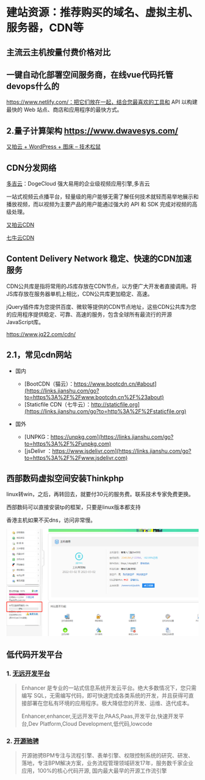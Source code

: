 # 建站资源：推荐购买的域名、虚拟主机、服务器，CDN等



## 主流云主机按量付费价格对比



## 一键自动化部署空间服务商，在线vue代码托管 devops什么的

https://www.netlify.com/：把它们放在一起，结合您最喜欢的工具和 API 以构建最快的 Web 站点、商店和应用程序的最快方式。





## 2.量子计算架构  https://www.dwavesys.com/

[又拍云 + WordPress + 图床 – 技术松鼠](https://www.jishusongshu.com/wordpress-site/upyun-figure-bed/)



## CDN分发网络

[多吉云](https://www.dogecloud.com/)：DogeCloud 强大易用的企业级视频应用引擎,多吉云

一站式视频云点播平台，轻量级的用户能够无需了解任何技术就轻而易举地展示和播放视频，而以视频为主要产品的用户能通过强大的 API 和 SDK 完成对视频的高级处理。

[又拍云CDN](https://www.upyun.com/)

[七牛云CDN](https://www.qiniu.com/)



## Content Delivery Network 稳定、快速的CDN加速服务

CDN公共库是指将常用的JS库存放在CDN节点，以方便广大开发者直接调用。将JS库存放在服务器单机上相比，CDN公共库更加稳定、高速。

jQuery插件库为您提供百度、微软等提供的CDN节点地址，这些CDN公共库为您的应用程序提供稳定、可靠、高速的服务，包含全球所有最流行的开源JavaScript库。

https://www.jq22.com/cdn/



## 2.1，常见cdn网站

- 国内

  - [BootCDN（猫云）：https://www.bootcdn.cn/#about](https://links.jianshu.com/go?to=https%3A%2F%2Fwww.bootcdn.cn%2F%23about)
  - [Staticfile CDN（七牛云）：http://staticfile.org](https://links.jianshu.com/go?to=http%3A%2F%2Fstaticfile.org)

- 国外

  - [UNPKG：https://unpkg.com](https://links.jianshu.com/go?to=https%3A%2F%2Funpkg.com)
  - [jsDelivr ：https://www.jsdelivr.com](https://links.jianshu.com/go?to=https%3A%2F%2Fwww.jsdelivr.com)

  

## 西部数码虚拟空间安装Thinkphp
linux转win，之后，再转回去，就要付30元的服务费。联系技术专家免费更换。

西部数码可以直接安装tp的框架，只要是linux版本都支持

香港主机如果不买dns，访问非常慢。

![image-20220505163048050](res.assets/image-20220505163048050.png)

## 低代码开发平台

### 1. [无远开发平台](https://wuyuan.io/)

> Enhancer 是专业的一站式信息系统开发云平台。绝大多数情况下，您只需编写 SQL，无需编写代码，即可快速完成各类系统的开发，并且获得可直接部署在您私有环境的应用程序。极大降低您的开发、运维、迭代成本。
>
> Enhancer,enhancer,无远开发平台,PAAS,Paas,开发平台,快速开发平台,Dev Platform,Cloud Development,低代码,lowcode

### 2. [开源驰骋](http://ccflow.org/)

> 开源驰骋BPM专注与流程引擎、表单引擎、权限控制系统的研究、研发、落地，专注BPM解决方案，业务流程管理领域研发17年，服务数千家企业应用，100%的核心代码开源, 国内最大最早的开源工作流引擎

